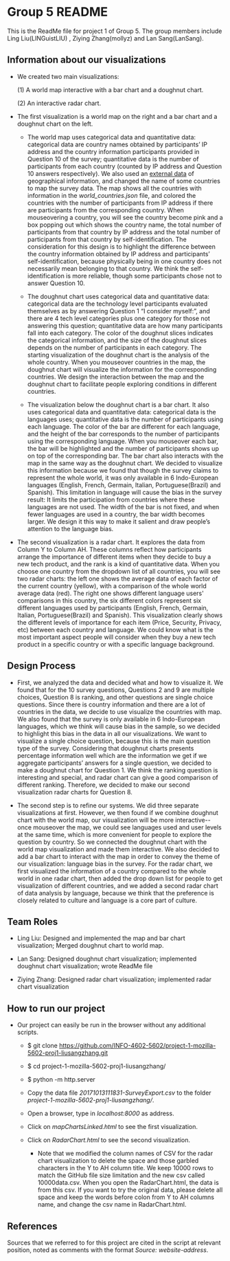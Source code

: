 # Group 5 README
This is the ReadMe file for project 1 of Group 5. The group members include Ling Liu(LINGuistLIU) , Ziying Zhang(mollyz) and Lan Sang(LanSang). 

## Information about our visualizations
* We created two main visualizations: 

	(1) A world map interactive with a bar chart and a doughnut chart. 

	(2) An interactive radar chart.

* The first visualization is a world map on the right and a bar chart and a doughnut chart on the left. 

    * The world map uses categorical data and quantitative data: categorical data are country names obtained by participants’ IP address and the country information participants provided in Question 10 of the survey; quantitative data is the number of participants from each country (counted by IP address and Question 10 answers respectively). We also used an [external data](https://github.com/jdamiani27/Data-Visualization-and-D3/blob/master/lesson4/world_countries.json) of geographical information, and changed the name of some countries to map the survey data. The map shows all the countries with information in the *world_countries.json* file, and colored the countries with the number of participants from IP address if there are participants from the corresponding country. When mouseovering a country, you will see the country become pink and a box popping out which shows the country name, the total number of participants from that country by IP address and the total number of participants from that country by self-identification. The consideration for this design is to highlight the difference between the country information obtained by IP address and participants’ self-identification, because physically being in one country does not necessarily mean belonging to that country. We think the self-identification is more reliable, though some participants chose not to answer Question 10.
   
    * The doughnut chart uses categorical data and quantitative data: categorical data are the technology level participants evaluated themselves as by answering Question 1 “I consider myself:”, and there are 4 tech level categories plus one category for those not answering this question; quantitative data are how many participants fall into each category. The color of the doughnut slices indicates the categorical information, and the size of the doughnut slices depends on the number of participants in each category. The starting visualization of the doughnut chart is the analysis of the whole country. When you mouseover countries in the map, the doughnut chart will visualize the information for the corresponding countries. We design the interaction between the map and the doughnut chart to facilitate people exploring conditions in different countries.

    * The visualization below the doughnut chart is a bar chart. It also uses categorical data and quantitative data: categorical data is the languages uses; quantitative data is the number of participants using each language. The color of the bar are different for each language, and the height of the bar corresponds to the number of participants using the corresponding language. When you mouseover each bar, the bar will be highlighted and the number of participants shows up on top of the corresponding bar. The bar chart also interacts with the map in the same way as the doughnut chart. We decided to visualize this information because we found that though the survey claims to represent the whole world, it was only available in 6 Indo-European languages (English, French, Germain, Italian, Portuguese(Brazil) and Spanish). This limitation in language will cause the bias in the survey result: It limits the participation from countries where these languages are not used. The width of the bar is not fixed, and when fewer languages are used in a country, the bar width becomes larger. We design it this way to make it salient and draw people’s attention to the language bias. 

* The second visualization is a radar chart. It explores the data from Column Y to Column AH. These columns reflect how participants arrange the importance of different items when they decide to buy a new tech product, and the rank is a kind of quantitative data. When you choose one country from the dropdown list of all countries, you will see two radar charts: the left one shows the average data of each factor of the current country (yellow), with a comparison of the whole world average data (red). The right one shows different language users' comparisons in this country, the six different colors represent six different languages used by participants (English, French, Germain, Italian, Portuguese(Brazil) and Spanish). This visualization clearly shows the different levels of importance for each item (Price, Security, Privacy, etc) between each country and language. We could know what is the most important aspect people will consider when they buy a new tech product in a specific country or with a specific language background.

## Design Process

* First, we analyzed the data and decided what and how to visualize it. We found that for the 10 survey questions, Questions 2 and 9 are multiple choices, Question 8 is ranking, and other questions are single choice questions. Since there is country information and there are a lot of countries in the data, we decide to use visualize the countries with map. We also found that the survey is only available in 6 Indo-European languages, which we think will cause bias in the sample, so we decided to highlight this bias in the data in all our visualizations. We want to visualize a single choice question, because this is the main question type of the survey. Considering that doughnut charts presents percentage information well which are the information we get if we aggregate participants’ answers for a single question, we decided to make a doughnut chart for Question 1. We think the ranking question is interesting and special, and radar chart can give a good comparison of different ranking. Therefore, we decided to make our second visualization radar charts for Question 8.

* The second step is to refine our systems. We did three separate visualizations at first. However, we then found if we combine doughnut chart with the world map, our visualization will be more interactive--once mouseover the map, we could see languages used and user levels at the same time, which is more convenient for people to explore the question by country. So we connected the doughnut chart with the world map visualization and made them interactive. We also decided to add a bar chart to interact with the map in order to convey the theme of our visualization: language bias in the survey. For the radar chart, we first visualized the information of a country compared to the whole world in one radar chart, then added the drop down list for people to get visualization of different countries, and we added a second radar chart of data analysis by language, because we think that the preference is closely related to culture and language is a core part of culture.

## Team Roles

* Ling Liu: Designed and implemented the map and bar chart visualization; Merged doughnut chart to world map.

* Lan Sang: Designed doughnut chart visualization; implemented doughnut chart visualization; wrote ReadMe file

* Ziying Zhang: Designed radar chart visualization; implemented radar chart visualization


## How to run our project
		
* Our project can easily be run in the browser without any additional scripts. 

   * $ git clone https://github.com/INFO-4602-5602/project-1-mozilla-5602-proj1-liusangzhang.git
   
   * $ cd project-1-mozilla-5602-proj1-liusangzhang/
   
   * $ python -m http.server
   
   * Copy the data file *20171013111831-SurveyExport.csv* to the folder *project-1-mozilla-5602-proj1-liusangzhang/*.
   
   * Open a browser, type in *localhost:8000* as address.
   
   * Click on *mapChartsLinked.html* to see the first visualization.
   
   * Click on *RadarChart.html* to see the second visualization.
         
	  * Note that we modified the column names of CSV for the radar chart visualization to delete the space and those garbled characters in the Y to AH column title. We keep 10000 rows to match the GitHub file size limitation and the new csv called 10000data.csv. When you open the RadarChart.html, the data is from this csv. If you want to try the original data, please delete all space and keep the words before colon from Y to AH columns name, and change the csv name in RadarChart.html.
	  
## References

Sources that we referred to for this project are cited in the script at relevant position, noted as comments with the format *Source: website-address*.
